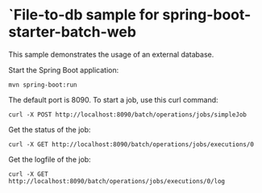 `File-to-db sample for spring-boot-starter-batch-web
=============================
This sample demonstrates the usage of an external database. 

Start the Spring Boot application:

```shell
mvn spring-boot:run
```

The default port is 8090. To start a job, use this curl command:

```shell
curl -X POST http://localhost:8090/batch/operations/jobs/simpleJob
```

Get the status of the job:

```shell
curl -X GET http://localhost:8090/batch/operations/jobs/executions/0
```

Get the logfile of the job:

```shell
curl -X GET http://localhost:8090/batch/operations/jobs/executions/0/log
```


